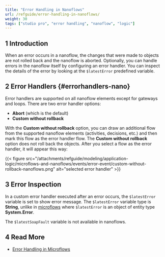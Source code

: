 ```yaml
---
title: "Error Handling in Nanoflows"
url: /refguide/error-handling-in-nanoflows/
weight: 30
tags: ["studio pro", "error handling", "nanoflow", "logic"]
---
```


## 1 Introduction

When an error occurs in a nanoflow, the changes that were made to objects are not rolled back and the nanoflow is aborted. Optionally, you can handle errors in the nanoflow itself by configuring an error handler. You can inspect the details of the error by looking at the `$latestError` predefined variable.

## 2 Error Handlers {#errorhandlers-nano}

Error handlers are supported on all nanoflow elements except for gateways and loops. There are two error handler options:

* **Abort** (which is the default)
* **Custom without rollback**

With the **Custom without rollback** option, you can draw an additional flow from the supported nanoflow elements (activities, decisions, etc.) and then mark this flow as the error handler flow. The **Custom without rollback** option does not roll back the objects. After you select a flow as the error handler, it will appear this way:

{{< figure src="/attachments/refguide/modeling/application-logic/microflows-and-nanoflows/events/error-event/custom-without-rollback-nanoflows.png" alt="selected error handler" >}}

## 3 Error Inspection

In a custom error handler executed after an error occurs, the `$latestError` variable is set to show error message. The `$latestError` variable type is **String**, unlike in [microflows](/refguide/microflows/) where `$latestError` is an object of entity type **System.Error**.

The `$latestSoapFault` variable is not available in nanoflows.

## 4 Read More

* [Error Handling in Microflows](/refguide/error-handling-in-microflows/)